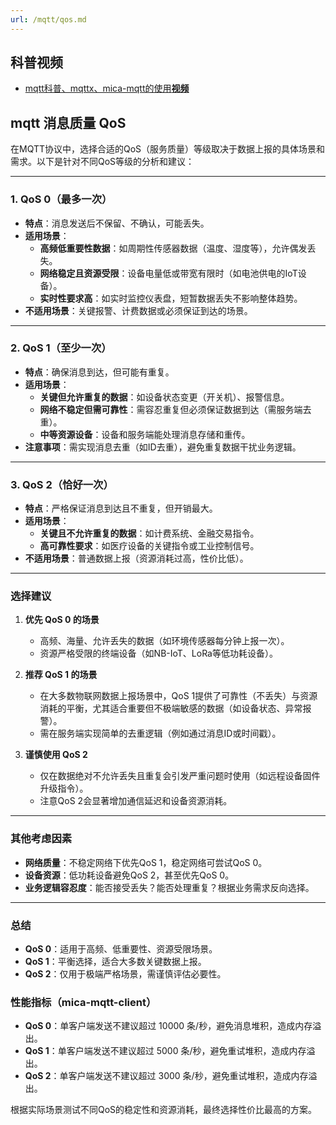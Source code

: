 ```yaml
---
url: /mqtt/qos.md
---
```

## 科普视频

* [mqtt科普、mqttx、mica-mqtt的使用**视频**](https://www.bilibili.com/video/BV1wv4y1F7Av/)

## mqtt 消息质量 QoS

在MQTT协议中，选择合适的QoS（服务质量）等级取决于数据上报的具体场景和需求。以下是针对不同QoS等级的分析和建议：

***

### **1. QoS 0（最多一次）**

* **特点**：消息发送后不保留、不确认，可能丢失。
* **适用场景**：
  * **高频低重要性数据**：如周期性传感器数据（温度、湿度等），允许偶发丢失。
  * **网络稳定且资源受限**：设备电量低或带宽有限时（如电池供电的IoT设备）。
  * **实时性要求高**：如实时监控仪表盘，短暂数据丢失不影响整体趋势。
* **不适用场景**：关键报警、计费数据或必须保证到达的场景。

***

### **2. QoS 1（至少一次）**

* **特点**：确保消息到达，但可能有重复。
* **适用场景**：
  * **关键但允许重复的数据**：如设备状态变更（开关机）、报警信息。
  * **网络不稳定但需可靠性**：需容忍重复但必须保证数据到达（需服务端去重）。
  * **中等资源设备**：设备和服务端能处理消息存储和重传。
* **注意事项**：需实现消息去重（如ID去重），避免重复数据干扰业务逻辑。

***

### **3. QoS 2（恰好一次）**

* **特点**：严格保证消息到达且不重复，但开销最大。
* **适用场景**：
  * **关键且不允许重复的数据**：如计费系统、金融交易指令。
  * **高可靠性要求**：如医疗设备的关键指令或工业控制信号。
* **不适用场景**：普通数据上报（资源消耗过高，性价比低）。

***

### **选择建议**

1. **优先 QoS 0 的场景**
   * 高频、海量、允许丢失的数据（如环境传感器每分钟上报一次）。
   * 资源严格受限的终端设备（如NB-IoT、LoRa等低功耗设备）。

2. **推荐 QoS 1 的场景**
   * 在大多数物联网数据上报场景中，QoS 1提供了可靠性（不丢失）与资源消耗的平衡，尤其适合重要但不极端敏感的数据（如设备状态、异常报警）。
   * 需在服务端实现简单的去重逻辑（例如通过消息ID或时间戳）。

3. **谨慎使用 QoS 2**
   * 仅在数据绝对不允许丢失且重复会引发严重问题时使用（如远程设备固件升级指令）。
   * 注意QoS 2会显著增加通信延迟和设备资源消耗。

***

### **其他考虑因素**

* **网络质量**：不稳定网络下优先QoS 1，稳定网络可尝试QoS 0。
* **设备资源**：低功耗设备避免QoS 2，甚至优先QoS 0。
* **业务逻辑容忍度**：能否接受丢失？能否处理重复？根据业务需求反向选择。

***

### **总结**

* **QoS 0**：适用于高频、低重要性、资源受限场景。
* **QoS 1**：平衡选择，适合大多数关键数据上报。
* **QoS 2**：仅用于极端严格场景，需谨慎评估必要性。

### **性能指标（mica-mqtt-client）**

* **QoS 0**：单客户端发送不建议超过 10000 条/秒，避免消息堆积，造成内存溢出。
* **QoS 1**：单客户端发送不建议超过 5000 条/秒，避免重试堆积，造成内存溢出。
* **QoS 2**：单客户端发送不建议超过 3000 条/秒，避免重试堆积，造成内存溢出。

根据实际场景测试不同QoS的稳定性和资源消耗，最终选择性价比最高的方案。
